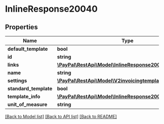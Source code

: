 # InlineResponse20040

## Properties
Name | Type | Description | Notes
------------ | ------------- | ------------- | -------------
**default_template** | **bool** |  | [optional] 
**id** | **string** |  | [optional] 
**links** | [**\PayPal\RestApi\Model\InlineResponse20040Links[]**](InlineResponse20040Links.md) |  | [optional] 
**name** | **string** |  | [optional] 
**settings** | [**\PayPal\RestApi\Model\V2invoicingtemplatesSettings**](V2invoicingtemplatesSettings.md) |  | [optional] 
**standard_template** | **bool** |  | [optional] 
**template_info** | [**\PayPal\RestApi\Model\InlineResponse20040TemplateInfo**](InlineResponse20040TemplateInfo.md) |  | [optional] 
**unit_of_measure** | **string** |  | [optional] 

[[Back to Model list]](../README.md#documentation-for-models) [[Back to API list]](../README.md#documentation-for-api-endpoints) [[Back to README]](../README.md)


